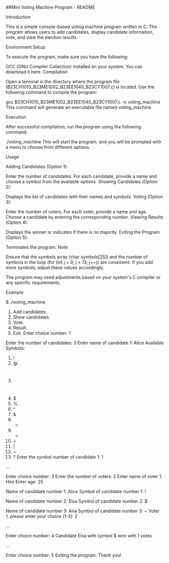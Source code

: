 ##Mini Voting Machine Program - README

Introduction

This is a simple console-based voting machine program written in C. The program allows users to add candidates, display candidate information, vote, and view the election results.

Environment Setup

To execute the program, make sure you have the following:

GCC (GNU Compiler Collection) installed on your system. You can download it here.
Compilation

Open a terminal in the directory where the program file (B23CH1015_B23ME1002_B23EE1040_B23CY1007.c) is located. Use the following command to compile the program:

gcc B23CH1015_B23ME1002_B23EE1040_B23CY1007.c -o voting_machine
This command will generate an executable file named voting_machine.

Execution

After successful compilation, run the program using the following command:

./voting_machine
This will start the program, and you will be prompted with a menu to choose from different options.

Usage

Adding Candidates (Option 1):

Enter the number of candidates.
For each candidate, provide a name and choose a symbol from the available options.
Showing Candidates (Option 2):

Displays the list of candidates with their names and symbols.
Voting (Option 3):

Enter the number of voters.
For each voter, provide a name and age.
Choose a candidate by entering the corresponding number.
Viewing Results (Option 4):

Displays the winner or indicates if there is no majority.
Exiting the Program (Option 5):

Terminates the program.
Note

Ensure that the symbols array (char symbols[25]) and the number of symbols in the loop (for (int j = 0; j < 13; j++)) are consistent. If you add more symbols, adjust these values accordingly.

The program may need adjustments based on your system's C compiler or any specific requirements.

Example

$ ./voting_machine
1. Add candidates.
2. Show candidates.
3. Vote.
4. Result.
5. Exit.
Enter choice number: 1

Enter the number of candidates: 3
Enter name of candidate 1: Alice
Available Symbols:
1. !
2. @
3. #
4. $
5. %
6. ^
7. &
8. *
9. +
10. =
11. |
12. ~
13. ?
Enter the symbol number of candidate 1: 1

...

Enter choice number: 3
Enter the number of voters: 2
Enter name of voter 1: Hiro
Enter age: 25

Name of candidate number 1: Alice
Symbol of candidate number 1: !

Name of candidate number 2: Elsa
Symbol of candidate number 2: $

Name of candidate number 3: Ana
Symbol of candidate number 3: ~
Voter 1, please enter your choice (1-3): 2

...

Enter choice number: 4
Candidate Elsa with symbol $ won with 1 votes

...

Enter choice number: 5
Exiting the program. Thank you!
